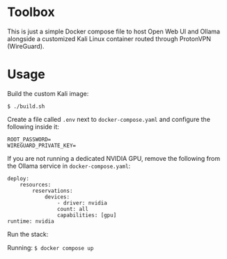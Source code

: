 # Toolbox

This is just a simple Docker compose file to host Open Web UI and Ollama alongside a customized Kali Linux container routed through ProtonVPN (WireGuard).

# Usage

Build the custom Kali image:

`$ ./build.sh`

Create a file called `.env` next to `docker-compose.yaml` and configure the following inside it:

```
ROOT_PASSWORD=
WIREGUARD_PRIVATE_KEY=
```

If you are not running a dedicated NVIDIA GPU, remove the following from the Ollama service in `docker-compose.yaml`:

```
deploy:
    resources:
        reservations:
            devices:
                - driver: nvidia
                count: all
                capabilities: [gpu]
runtime: nvidia
```

Run the stack:

Running: `$ docker compose up`
